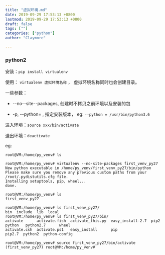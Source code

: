 ```yaml
---
title: "虚拟环境.md"
date: 2019-09-29 17:53:13 +0800
lastmod: 2019-09-29 17:53:13 +0800
draft: false
tags: [""]
categories: ["python"]
author: "Claymore"

---
```



### python2

安装：`pip install virtualenv`



使用： `virtualenv 虚拟环境名称`   ， 虚拟环境名称同时也会创建目录。

一些参数：

* --no--site--packages, 创建时不拷贝之前环境以及安装的包

* -p, --python= ,  指定安装版本， eg: `--python = /usr/bin/python3.6`



进入环境：`source xxx/bin/activate`

退出环境：`deactivate`



eg:

```shell
root@VM:/home/py_venv# ls

root@VM:/home/py_venv# virtualenv --no-site-packages first_venv_py27
New python executable in /home/py_venv/first_venv_py27/bin/python
Please make sure you remove any previous custom paths from your /root/.pydistutils.cfg file.
Installing setuptools, pip, wheel...
done.

root@VM:/home/py_venv# ls
first_venv_py27

root@VM:/home/py_venv# ls first_venv_py27/
bin  include  lib  local
root@VM:/home/py_venv# ls first_venv_py27/bin/
activate      activate.fish  activate_this.py  easy_install-2.7  pip2    python   python2.7      wheel
activate.csh  activate.ps1   easy_install      pip               pip2.7  python2  python-config

root@VM:/home/py_venv# source first_venv_py27/bin/activate
(first_venv_py27) root@VM:/home/py_venv# 

```

